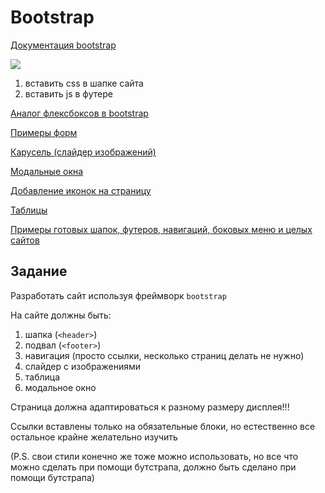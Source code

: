 # Bootstrap

[Документация bootstrap](https://getbootstrap.com/docs/5.0/getting-started/introduction/)

![](/img.png)

1) вставить css в шапке сайта
2) вставить js в футере

[Аналог флексбоксов в bootstrap](https://getbootstrap.com/docs/5.0/layout/grid/)

[Примеры форм](https://getbootstrap.com/docs/5.0/forms/layout/)

[Карусель (слайдер изображений)](https://getbootstrap.com/docs/5.0/components/carousel/)

[Модальные окна](https://getbootstrap.com/docs/5.0/components/modal/)

[Добавление иконок на страницу](https://icons.getbootstrap.com/)

[Таблицы](https://getbootstrap.com/docs/5.0/content/tables/)

[Примеры готовых шапок, футеров, навигаций, боковых меню и целых сайтов](https://getbootstrap.com/docs/5.2/examples/)

## Задание

Разработать сайт используя фреймворк `bootstrap`

На сайте должны быть:

1) шапка (`<header>`)
2) подвал (`<footer>`)
3) навигация (просто ссылки, несколько страниц делать не нужно)
4) слайдер с изображениями
5) таблица
6) модальное окно

Страница должна адаптироваться к разному размеру дисплея!!!

Ccылки вставлены только на обязательные блоки, но естественно все остальное крайне желательно изучить

(P.S. свои стили конечно же тоже можно использовать, но все что можно сделать при помощи бутстрапа, должно быть сделано
при помощи бутстрапа)
